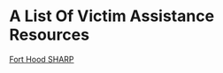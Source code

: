 <h1>A List Of Victim Assistance Resources</h1>

<a href="https://home.army.mil/hood/index.php/units-tenants/iii-corps-1/iii-corps-sharp">Fort Hood SHARP</a>
